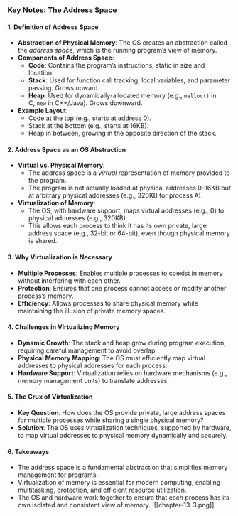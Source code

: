 ### Key Notes: The Address Space

#### 1. **Definition of Address Space**

- **Abstraction of Physical Memory**: The OS creates an abstraction called the _address space_, which is the running program’s view of memory.
- **Components of Address Space**:
    - **Code**: Contains the program’s instructions, static in size and location.
    - **Stack**: Used for function call tracking, local variables, and parameter passing. Grows upward.
    - **Heap**: Used for dynamically-allocated memory (e.g., `malloc()` in C, `new` in C++/Java). Grows downward.
- **Example Layout**:
    - Code at the top (e.g., starts at address 0).
    - Stack at the bottom (e.g., starts at 16KB).
    - Heap in between, growing in the opposite direction of the stack.

#### 2. **Address Space as an OS Abstraction**

- **Virtual vs. Physical Memory**:
    - The address space is a _virtual_ representation of memory provided to the program.
    - The program is not actually loaded at physical addresses 0–16KB but at arbitrary physical addresses (e.g., 320KB for process A).
- **Virtualization of Memory**:
    - The OS, with hardware support, maps virtual addresses (e.g., 0) to physical addresses (e.g., 320KB).
    - This allows each process to think it has its own private, large address space (e.g., 32-bit or 64-bit), even though physical memory is shared.

#### 3. **Why Virtualization is Necessary**

- **Multiple Processes**: Enables multiple processes to coexist in memory without interfering with each other.
- **Protection**: Ensures that one process cannot access or modify another process’s memory.
- **Efficiency**: Allows processes to share physical memory while maintaining the illusion of private memory spaces.

#### 4. **Challenges in Virtualizing Memory**

- **Dynamic Growth**: The stack and heap grow during program execution, requiring careful management to avoid overlap.
- **Physical Memory Mapping**: The OS must efficiently map virtual addresses to physical addresses for each process.
- **Hardware Support**: Virtualization relies on hardware mechanisms (e.g., memory management units) to translate addresses.

#### 5. **The Crux of Virtualization**

- **Key Question**: How does the OS provide private, large address spaces for multiple processes while sharing a single physical memory?
- **Solution**: The OS uses virtualization techniques, supported by hardware, to map virtual addresses to physical memory dynamically and securely.

#### 6. **Takeaways**

- The address space is a fundamental abstraction that simplifies memory management for programs.
- Virtualization of memory is essential for modern computing, enabling multitasking, protection, and efficient resource utilization.
- The OS and hardware work together to ensure that each process has its own isolated and consistent view of memory.
![[chapter-13-3.png]]